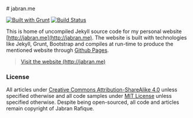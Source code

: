 # jabran.me

[![Built with Grunt](https://cdn.gruntjs.com/builtwith.png)](http://gruntjs.com/) [![Build Status](https://travis-ci.org/jabranr/jabranr.github.io.svg?branch=master)](https://travis-ci.org/jabranr/jabranr.github.io)

This is home of uncompiled Jekyll source code for my personal website [http://jabran.me](http://jabran.me). The website is built with technologies like Jekyll, Grunt, Bootstrap and compiles at run-time to produce the mentioned website through [Github Pages](https://pages.github.com/).


> [Visit the website (http://jabran.me)](http://jabran.me)


### License

All articles under [Creative Commons Attribution-ShareAlike 4.0](http://creativecommons.org/licenses/by-sa/4.0/legalcode) unless specified otherwise and all code samples under [MIT License](http://opensource.org/licenses/MIT) unless specified otherwise. Despite being open-sourced, all code and articles remain copyright of Jabran Rafique.